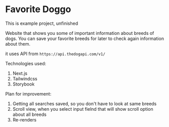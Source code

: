 # Favorite Doggo

This is example project, unfinished

Website that shows you some of important information about breeds of dogs. You can save your favorite breeds for later to check again information about them. 


it uses API from
``` https://api.thedogapi.com/v1/ ```

Technologies used:
  1. Next.js 
  2. Tailwindcss
  3. Storybook

Plan for improvement:
 1. Getting all searches saved, so you don't have to look at same breeds
 2. Scroll view, when you select input fielnd that will show scroll option about all breeds
 3. Re-renders

